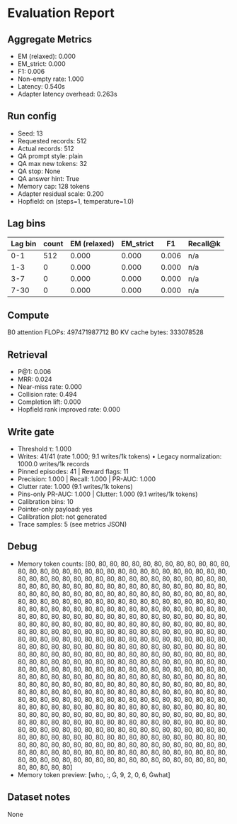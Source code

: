 # Evaluation Report

## Aggregate Metrics

- EM (relaxed): 0.000
- EM_strict: 0.000
- F1: 0.006
- Non-empty rate: 1.000
- Latency: 0.540s
- Adapter latency overhead: 0.263s

## Run config
- Seed: 13
- Requested records: 512
- Actual records: 512
- QA prompt style: plain
- QA max new tokens: 32
- QA stop: None
- QA answer hint: True
- Memory cap: 128 tokens
- Adapter residual scale: 0.200
- Hopfield: on (steps=1, temperature=1.0)

## Lag bins
| Lag bin | count | EM (relaxed) | EM_strict | F1 | Recall@k |
| ------- | ----- | ------------- | --------- | --- | -------- |
| 0-1 | 512 | 0.000 | 0.000 | 0.006 | n/a |
| 1-3 | 0 | 0.000 | 0.000 | 0.000 | n/a |
| 3-7 | 0 | 0.000 | 0.000 | 0.000 | n/a |
| 7-30 | 0 | 0.000 | 0.000 | 0.000 | n/a |

## Compute
B0 attention FLOPs: 497471987712
B0 KV cache bytes: 333078528

## Retrieval
- P@1: 0.006
- MRR: 0.024
- Near-miss rate: 0.000
- Collision rate: 0.494
- Completion lift: 0.000
- Hopfield rank improved rate: 0.000

## Write gate
- Threshold τ: 1.000
- Writes: 41/41 (rate 1.000; 9.1 writes/1k tokens)
  • Legacy normalization: 1000.0 writes/1k records
- Pinned episodes: 41 | Reward flags: 11
- Precision: 1.000 | Recall: 1.000 | PR-AUC: 1.000
- Clutter rate: 1.000 (9.1 writes/1k tokens)
- Pins-only PR-AUC: 1.000 | Clutter: 1.000 (9.1 writes/1k tokens)
- Calibration bins: 10
- Pointer-only payload: yes
- Calibration plot: not generated
- Trace samples: 5 (see metrics JSON)

## Debug
- Memory token counts: [80, 80, 80, 80, 80, 80, 80, 80, 80, 80, 80, 80, 80, 80, 80, 80, 80, 80, 80, 80, 80, 80, 80, 80, 80, 80, 80, 80, 80, 80, 80, 80, 80, 80, 80, 80, 80, 80, 80, 80, 80, 80, 80, 80, 80, 80, 80, 80, 80, 80, 80, 80, 80, 80, 80, 80, 80, 80, 80, 80, 80, 80, 80, 80, 80, 80, 80, 80, 80, 80, 80, 80, 80, 80, 80, 80, 80, 80, 80, 80, 80, 80, 80, 80, 80, 80, 80, 80, 80, 80, 80, 80, 80, 80, 80, 80, 80, 80, 80, 80, 80, 80, 80, 80, 80, 80, 80, 80, 80, 80, 80, 80, 80, 80, 80, 80, 80, 80, 80, 80, 80, 80, 80, 80, 80, 80, 80, 80, 80, 80, 80, 80, 80, 80, 80, 80, 80, 80, 80, 80, 80, 80, 80, 80, 80, 80, 80, 80, 80, 80, 80, 80, 80, 80, 80, 80, 80, 80, 80, 80, 80, 80, 80, 80, 80, 80, 80, 80, 80, 80, 80, 80, 80, 80, 80, 80, 80, 80, 80, 80, 80, 80, 80, 80, 80, 80, 80, 80, 80, 80, 80, 80, 80, 80, 80, 80, 80, 80, 80, 80, 80, 80, 80, 80, 80, 80, 80, 80, 80, 80, 80, 80, 80, 80, 80, 80, 80, 80, 80, 80, 80, 80, 80, 80, 80, 80, 80, 80, 80, 80, 80, 80, 80, 80, 80, 80, 80, 80, 80, 80, 80, 80, 80, 80, 80, 80, 80, 80, 80, 80, 80, 80, 80, 80, 80, 80, 80, 80, 80, 80, 80, 80, 80, 80, 80, 80, 80, 80, 80, 80, 80, 80, 80, 80, 80, 80, 80, 80, 80, 80, 80, 80, 80, 80, 80, 80, 80, 80, 80, 80, 80, 80, 80, 80, 80, 80, 80, 80, 80, 80, 80, 80, 80, 80, 80, 80, 80, 80, 80, 80, 80, 80, 80, 80, 80, 80, 80, 80, 80, 80, 80, 80, 80, 80, 80, 80, 80, 80, 80, 80, 80, 80, 80, 80, 80, 80, 80, 80, 80, 80, 80, 80, 80, 80, 80, 80, 80, 80, 80, 80, 80, 80, 80, 80, 80, 80, 80, 80, 80, 80, 80, 80, 80, 80, 80, 80, 80, 80, 80, 80, 80, 80, 80, 80, 80, 80, 80, 80, 80, 80, 80, 80, 80, 80, 80, 80, 80, 80, 80, 80, 80, 80, 80, 80, 80, 80, 80, 80, 80, 80, 80, 80, 80, 80, 80, 80, 80, 80, 80, 80, 80, 80, 80, 80, 80, 80, 80, 80, 80, 80, 80, 80, 80, 80, 80, 80, 80, 80, 80, 80, 80, 80, 80, 80, 80, 80, 80, 80, 80, 80, 80, 80, 80, 80, 80, 80, 80, 80, 80, 80, 80, 80, 80, 80, 80, 80, 80, 80, 80, 80, 80, 80, 80, 80, 80, 80, 80, 80, 80, 80, 80, 80, 80, 80, 80, 80, 80, 80, 80, 80, 80, 80, 80, 80, 80, 80, 80, 80, 80, 80, 80, 80, 80, 80, 80, 80, 80, 80, 80, 80, 80, 80, 80, 80, 80, 80, 80, 80, 80, 80, 80, 80]
- Memory token preview: [who, :, Ġ, 9, 2, 0, 6, Ġwhat]

## Dataset notes
None